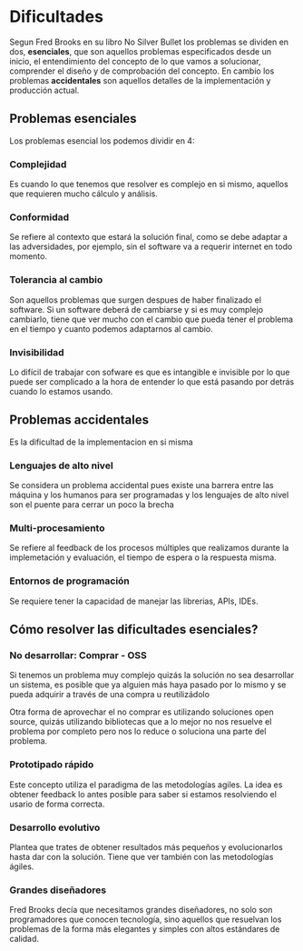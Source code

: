# Dificultades

Segun Fred Brooks en su libro No Silver Bullet los problemas se dividen en dos, **esenciales**, que son aquellos problemas especificados desde un inicio, el entendimiento del concepto de lo que vamos a solucionar, comprender el diseño y de comprobación del concepto. En cambio los problemas **accidentales** son aquellos detalles de la implementación y producción actual.

## Problemas esenciales

Los problemas esencial los podemos dividir en 4:

### Complejidad

Es cuando lo que tenemos que resolver es complejo en si mismo, aquellos que requieren mucho cálculo y análisis.

### Conformidad

Se refiere al contexto que estará la solución final, como se debe adaptar a las adversidades, por ejemplo, sin el software va a requerir internet en todo momento.

### Tolerancia al cambio

Son aquellos problemas que surgen despues de haber finalizado el software. Si un software deberá de cambiarse y si es muy complejo cambiarlo, tiene que ver mucho con el cambio que pueda tener el problema en el tiempo y cuanto podemos adaptarnos al cambio.

### Invisibilidad

Lo difícil de trabajar con sofware es que es intangible e invisible por lo que puede ser complicado a la hora de entender lo que está pasando por detrás cuando lo estamos usando.

## Problemas accidentales

Es la dificultad de la implementacion en si misma

### Lenguajes de alto nivel

Se considera un problema accidental pues existe una barrera entre las máquina y los humanos para ser programadas y los lenguajes de alto nivel son el puente para cerrar un poco la brecha

### Multi-procesamiento

Se refiere al feedback de los procesos múltiples que realizamos durante la implemetación y evaluación, el tiempo de espera o la respuesta misma.

### Entornos de programación

Se requiere tener la capacidad de manejar las librerias, APIs, IDEs.

## Cómo resolver las dificultades esenciales?

### No desarrollar: Comprar - OSS

Si tenemos un problema muy complejo quizás la solución no sea desarrollar un sistema, es posible que ya alguien más haya pasado por lo mismo y se pueda adquirir a través de una compra u reutilizádolo

Otra forma de aprovechar el no comprar es utilizando soluciones open source, quizás utilizando bibliotecas que a lo mejor no nos resuelve el problema por completo pero nos lo reduce o soluciona una parte del problema.

### Prototipado rápido

Este concepto utiliza el paradigma de las metodologías agiles. La idea es obtener feedback lo antes posible para saber si estamos resolviendo el usario de forma correcta.

### Desarrollo evolutivo

Plantea que trates de obtener resultados más pequeños y evolucionarlos hasta dar con la solución. Tiene que ver también con las metodologías ágiles.

### Grandes diseñadores

Fred Brooks decía que necesitamos grandes diseñadores, no solo son programadores que conocen tecnología, sino aquellos que resuelvan los problemas de la forma más elegantes y simples con altos estándares de calidad.